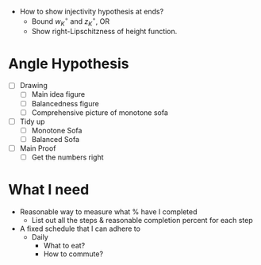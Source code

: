 - How to show injectivity hypothesis at ends?
	- Bound $w_K^{\circ}$ and $z_{K}^{\circ}$, OR
	- Show right-Lipschitzness of height function.


# Angle Hypothesis

- [ ] Drawing
	- [ ] Main idea figure 
	- [ ] Balancedness figure
	- [ ] Comprehensive picture of monotone sofa
- [ ] Tidy up
	- [ ] Monotone Sofa
	- [ ] Balanced Sofa
- [ ] Main Proof
	- [ ] Get the numbers right

# What I need

- Reasonable way to measure what % have I completed
	- List out all the steps & reasonable completion percent for each step
- A fixed schedule that I can adhere to
	- Daily
		- What to eat?
		- How to commute?